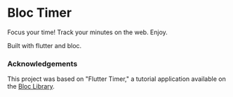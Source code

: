# Bloc Timer
Focus your time!
Track your minutes on the web. Enjoy.

Built with flutter and bloc.

### Acknowledgements
This project was based on "Flutter Timer," a tutorial application available on the [Bloc Library](https://bloclibrary.dev/tutorials/flutter-timer).

